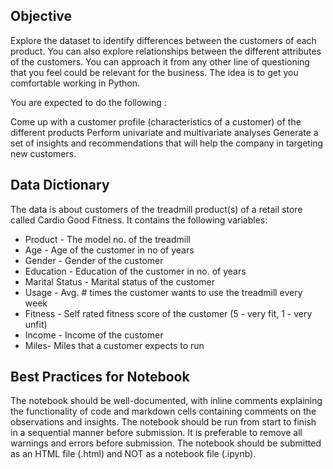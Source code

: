 ## Objective

Explore the dataset to identify differences between the customers of each product. You can also explore relationships
between the different attributes of the customers. You can approach it from any other line of questioning that you feel
could be relevant for the business. The idea is to get you comfortable working in Python.

You are expected to do the following :

Come up with a customer profile (characteristics of a customer) of the different products Perform univariate and
multivariate analyses Generate a set of insights and recommendations that will help the company in targeting new
customers.

## Data Dictionary

The data is about customers of the treadmill product(s) of a retail store called Cardio Good Fitness. It contains the
following variables:

* Product - The model no. of the treadmill
* Age - Age of the customer in no of years
* Gender - Gender of the customer
* Education - Education of the customer in no. of years
* Marital Status - Marital status of the customer
* Usage - Avg. # times the customer wants to use the treadmill every week
* Fitness - Self rated fitness score of the customer (5 - very fit, 1 - very unfit)
* Income - Income of the customer
* Miles- Miles that a customer expects to run

## Best Practices for Notebook

The notebook should be well-documented, with inline comments explaining the functionality of code and markdown cells
containing comments on the observations and insights. The notebook should be run from start to finish in a sequential
manner before submission. It is preferable to remove all warnings and errors before submission. The notebook should be
submitted as an HTML file (.html) and NOT as a notebook file (.ipynb).

